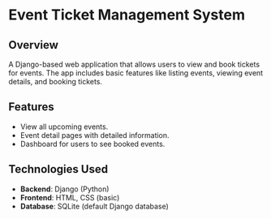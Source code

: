# **Event Ticket Management System**

## **Overview**
A Django-based web application that allows users to view and book tickets for events. The app includes basic features like listing events, viewing event details, and booking tickets.

## **Features**
- View all upcoming events.
- Event detail pages with detailed information.
- Dashboard for users to see booked events.

## **Technologies Used**
- **Backend**: Django (Python)
- **Frontend**: HTML, CSS (basic)
- **Database**: SQLite (default Django database)

